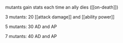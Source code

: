 mutants gain stats each time an ally dies ([[on-death]])

3 mutants: 20 [[attack damage]] and [[ability power]]

5 mutants: 30 AD and AP

7 mutants: 40 AD and AP